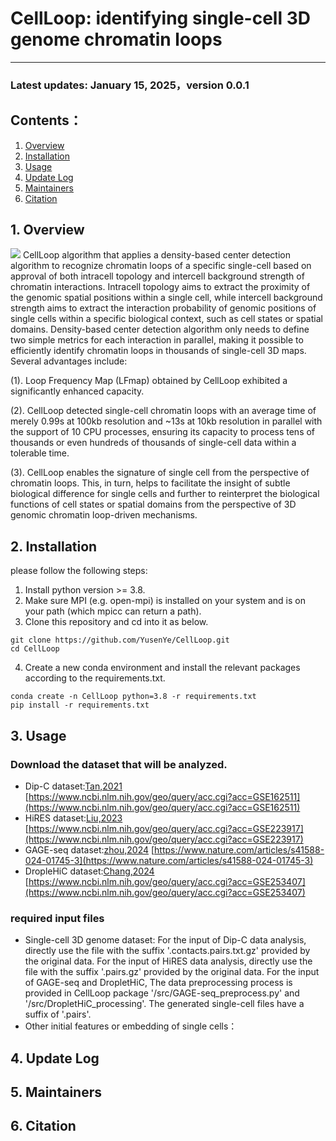 # CellLoop: identifying single-cell 3D genome chromatin loops #

----------

### Latest updates: January 15, 2025，version 0.0.1
## Contents：
1. [Overview](#1)
2. [Installation](#2)
3. [Usage](#Usage)
4. [Update Log](#UpdateLog)
5. [Maintainers](#Maintainers)
6. [Citation](#Citation)
## 1. Overview
![](/support/CellLoop.png)
CellLoop algorithm that applies a density-based center detection algorithm to recognize chromatin loops of a specific single-cell based on approval of both intracell topology and intercell background strength of chromatin interactions. Intracell topology aims to extract the proximity of the genomic spatial positions within a single cell, while intercell background strength aims to extract the interaction probability of genomic positions of single cells within a specific biological context, such as cell states or spatial domains. Density-based center detection algorithm only needs to define two simple metrics for each interaction in parallel, making it possible to efficiently identify chromatin loops in thousands of single-cell 3D maps. Several advantages include:

(1). Loop Frequency Map (LFmap) obtained by CellLoop exhibited a significantly enhanced capacity. 

(2). CellLoop detected single-cell chromatin loops with an average time of merely 0.99s at 100kb resolution and ~13s at 10kb resolution in parallel with the support of 10 CPU processes, ensuring its capacity to process tens of thousands or even hundreds of thousands of single-cell data within a tolerable time. 

(3). CellLoop enables the signature of single cell from the perspective of chromatin loops. This, in turn, helps to facilitate the insight of subtle biological difference for single cells and further to reinterpret the biological functions of cell states or spatial domains from the perspective of 3D genomic chromatin loop-driven mechanisms.

## 2. Installation
please follow the following steps:
1. Install python version >= 3.8.
2. Make sure MPI (e.g. open-mpi) is installed on your system and is on your path (which mpicc can return a path).
3. Clone this repository and cd into it as below.
```
git clone https://github.com/YusenYe/CellLoop.git
cd CellLoop
```
4. Create a new conda environment and install the relevant packages according to the requirements.txt.
```
conda create -n CellLoop python=3.8 -r requirements.txt
pip install -r requirements.txt
```
## 3. Usage
### Download the dataset that will be analyzed.
- Dip-C dataset:[Tan,2021](https://www.cell.com/cell/fulltext/S0092-8674(20)31754-2?_returnURL=https%3A%2F%2Flinkinghub.elsevier.com%2Fretrieve%2Fpii%2FS0092867420317542%3Fshowall%3Dtrue) 
                [https://www.ncbi.nlm.nih.gov/geo/query/acc.cgi?acc=GSE162511](https://www.ncbi.nlm.nih.gov/geo/query/acc.cgi?acc=GSE162511)
- HiRES dataset:[Liu,2023](https://www.science.org/doi/10.1126/science.adg3797)
                [https://www.ncbi.nlm.nih.gov/geo/query/acc.cgi?acc=GSE223917](https://www.ncbi.nlm.nih.gov/geo/query/acc.cgi?acc=GSE223917)
- GAGE-seq dataset:[zhou,2024](https://www.ncbi.nlm.nih.gov/geo/query/acc.cgi?acc=GSE238001)
                   [https://www.nature.com/articles/s41588-024-01745-3](https://www.nature.com/articles/s41588-024-01745-3)
- DropleHiC dataset:[Chang,2024](https://www.nature.com/articles/s41587-024-02447-1)
                    [https://www.ncbi.nlm.nih.gov/geo/query/acc.cgi?acc=GSE253407](https://www.ncbi.nlm.nih.gov/geo/query/acc.cgi?acc=GSE253407)
### required input files
- Single-cell 3D genome dataset: For the input of Dip-C data analysis, directly use the file with the suffix '.contacts.pairs.txt.gz' provided by the original data. For the input of HiRES data analysis, directly use the file with the suffix '.pairs.gz' provided by the original data. For the input of GAGE-seq and DropletHiC, The data preprocessing process is provided in CellLoop package '/src/GAGE-seq_preprocess.py' and '/src/DropletHiC_processing'. The generated single-cell files have a suffix of '.pairs'.
- Other initial features or embedding of single cells：





## 4. Update Log
## 5. Maintainers
## 6. Citation
